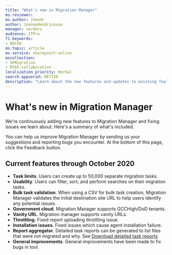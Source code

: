 ```yaml
---
title: "What's new in Migration Manager"
ms.reviewer: 
ms.author: jhendr
author: JoanneHendrickson
manager: serdars
audience: ITPro
f1.keywords:
- NOCSH
ms.topic: article
ms.service: sharepoint-online
mscollection: 
- SPMigration
- M365-collaboration
localization_priority: Normal
search.appverid: MET150
description: "Learn about the new features and updates to existing features in Migration Manager."
---
```



# What's new in Migration Manager

We're continuously adding new features to Migration Manager and fixing issues we learn about. Here's a summary of what's included.   

You can help us improve Migration Manager by sending us your suggestions and reporting bugs you encounter. At the bottom of this page, click the Feedback button.
  
  
## Current features through October 2020 

- **Task limits**. Users can create up to 50,000 separate migration tasks.
- **Usability**. Users can filter, sort, and perform searches on their migration tasks.
- **Bulk task validation**. When using a CSV for bulk task creation, Migration Manager validates the initial destination site URL to help users identify any potential issues.
- **Government cloud**. Migration Manager supports GCCHigh/DoD tenants.
- **Vanity URL**. Migration manager supports vanity URLs.
- **Throttling**. Fixed report uploading throttling issue.
- **Installation issues**. Fixed issues which cause agent installation failure.
- **Report aggregator**.  Detailed task reports can be generated to list files that were not migrated and why.  See [Download detailed task reports](https://docs.microsoft.com/sharepointmigration/mm-reports#download-detailed-task-reports)
- **General improvements**. General improvements have been made to fix bugs in tool.

